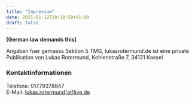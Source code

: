 ```yaml
---
title: "Impressum"
date: 2021-01-12T20:18:59+01:00
draft: false
---
```


__[German law demands this]__

Angaben fuer gemaess Sektion 5 TMG, lukasrotermund.de ist eine private
Publikation von Lukas Rotermund, Kohlenstraße 7, 34121 Kassel

### Kontaktinformationen
Telefone: 01779378847\
E-Mail: [lukas.rotermund[at]live.de](mailto:lukas.rotermund@live.de)
